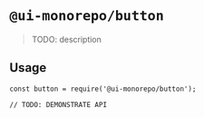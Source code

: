 # `@ui-monorepo/button`

> TODO: description

## Usage

```
const button = require('@ui-monorepo/button');

// TODO: DEMONSTRATE API
```
